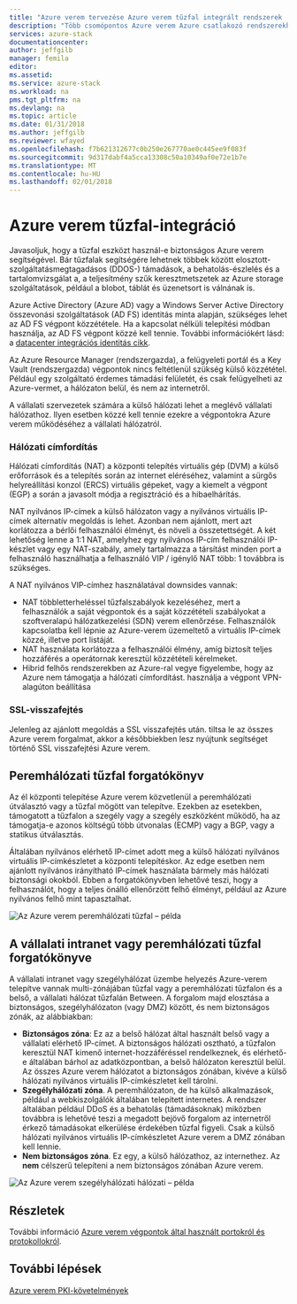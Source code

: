 ```yaml
---
title: "Azure verem tervezése Azure verem tűzfal integrált rendszerek |} Microsoft Docs"
description: "Több csomópontos Azure verem Azure csatlakozó rendszerekhez Azure verem tűzfal szempontokat ismerteti."
services: azure-stack
documentationcenter: 
author: jeffgilb
manager: femila
editor: 
ms.assetid: 
ms.service: azure-stack
ms.workload: na
pms.tgt_pltfrm: na
ms.devlang: na
ms.topic: article
ms.date: 01/31/2018
ms.author: jeffgilb
ms.reviewer: wfayed
ms.openlocfilehash: f7b621312677c0b250e267770ae0c445ee9f083f
ms.sourcegitcommit: 9d317dabf4a5cca13308c50a10349af0e72e1b7e
ms.translationtype: MT
ms.contentlocale: hu-HU
ms.lasthandoff: 02/01/2018
---
```

# <a name="azure-stack-firewall-integration"></a>Azure verem tűzfal-integráció
Javasoljuk, hogy a tűzfal eszközt használ-e biztonságos Azure verem segítségével. Bár tűzfalak segítségére lehetnek többek között elosztott-szolgáltatásmegtagadásos (DDOS-) támadások, a behatolás-észlelés és a tartalomvizsgálat a, a teljesítmény szűk keresztmetszetek az Azure storage szolgáltatások, például a blobot, táblát és üzenetsort is válnának is.

Azure Active Directory (Azure AD) vagy a Windows Server Active Directory összevonási szolgáltatások (AD FS) identitás minta alapján, szükséges lehet az AD FS végpont közzététele. Ha a kapcsolat nélküli telepítési módban használja, az AD FS végpont közzé kell tennie. További információkért lásd: a [datacenter integrációs identitás cikk](azure-stack-integrate-identity.md).

Az Azure Resource Manager (rendszergazda), a felügyeleti portál és a Key Vault (rendszergazda) végpontok nincs feltétlenül szükség külső közzététel. Például egy szolgáltató érdemes támadási felületét, és csak felügyelheti az Azure-vermet, a hálózaton belül, és nem az internetről.

A vállalati szervezetek számára a külső hálózati lehet a meglévő vállalati hálózathoz. Ilyen esetben közzé kell tennie ezekre a végpontokra Azure verem működéséhez a vállalati hálózatról.

### <a name="network-address-translation"></a>Hálózati címfordítás
Hálózati címfordítás (NAT) a központi telepítés virtuális gép (DVM) a külső erőforrások és a telepítés során az internet eléréséhez, valamint a sürgős helyreállítási konzol (ERCS) virtuális gépeket, vagy a kiemelt a végpont (EGP) a során a javasolt módja a regisztráció és a hibaelhárítás.

NAT nyilvános IP-címek a külső hálózaton vagy a nyilvános virtuális IP-címek alternatív megoldás is lehet. Azonban nem ajánlott, mert azt korlátozza a bérlői felhasználói élményt, és növeli a összetettségét. A két lehetőség lenne a 1:1 NAT, amelyhez egy nyilvános IP-cím felhasználói IP-készlet vagy egy NAT-szabály, amely tartalmazza a társítást minden port a felhasználó használhatja a felhasználó VIP / igénylő NAT több: 1 továbbra is szükséges.

A NAT nyilvános VIP-címhez használatával downsides vannak:
- NAT többletterheléssel tűzfalszabályok kezeléséhez, mert a felhasználók a saját végpontok és a saját közzétételi szabályokat a szoftveralapú hálózatkezelési (SDN) verem ellenőrzése. Felhasználók kapcsolatba kell lépnie az Azure-verem üzemeltető a virtuális IP-címek közzé, illetve port listáját.
- NAT használata korlátozza a felhasználói élmény, amíg biztosít teljes hozzáférés a operátornak keresztül közzétételi kérelmeket.
- Hibrid felhős rendszerekben az Azure-ral vegye figyelembe, hogy az Azure nem támogatja a hálózati címfordítást. használja a végpont VPN-alagúton beállítása

### <a name="ssl-decryption"></a>SSL-visszafejtés
Jelenleg az ajánlott megoldás a SSL visszafejtés után. tiltsa le az összes Azure verem forgalmat, akkor a későbbiekben lesz nyújtunk segítséget történő SSL visszafejtési Azure verem.

## <a name="edge-firewall-scenario"></a>Peremhálózati tűzfal forgatókönyv
Az él központi telepítése Azure verem közvetlenül a peremhálózati útválasztó vagy a tűzfal mögött van telepítve. Ezekben az esetekben, támogatott a tűzfalon a szegély vagy a szegély eszközként működő, ha az támogatja-e azonos költségű több útvonalas (ECMP) vagy a BGP, vagy a statikus útválasztás.

Általában nyilvános elérhető IP-címet adott meg a külső hálózati nyilvános virtuális IP-címkészletet a központi telepítéskor. Az edge esetben nem ajánlott nyilvános irányítható IP-címek használata bármely más hálózati biztonsági okokból. Ebben a forgatókönyvben lehetővé teszi, hogy a felhasználót, hogy a teljes önálló ellenőrzött felhő élményt, például az Azure nyilvános felhő mint tapasztalhat.  

![Az Azure verem peremhálózati tűzfal – példa](.\media\azure-stack-firewall\edge-firewall-scenario.png)

## <a name="enterprise-intranet-or-perimeter-network-firewall-scenario"></a>A vállalati intranet vagy peremhálózati tűzfal forgatókönyve
A vállalati intranet vagy szegélyhálózat üzembe helyezés Azure-verem telepítve vannak multi-zónájában tűzfal vagy a peremhálózati tűzfalon és a belső, a vállalati hálózat tűzfalán Between. A forgalom majd elosztása a biztonságos, szegélyhálózaton (vagy DMZ) között, és nem biztonságos zónák, az alábbiakban:

- **Biztonságos zóna**: Ez az a belső hálózat által használt belső vagy a vállalati elérhető IP-címet. A biztonságos hálózati osztható, a tűzfalon keresztül NAT kimenő internet-hozzáféréssel rendelkeznek, és elérhető-e általában bárhol az adatközpontban, a belső hálózaton keresztül belül. Az összes Azure verem hálózatot a biztonságos zónában, kivéve a külső hálózati nyilvános virtuális IP-címkészletet kell tárolni.
- **Szegélyhálózati zóna**. A peremhálózaton, de ha külső alkalmazások, például a webkiszolgálók általában telepített internetes. A rendszer általában például DDoS és a behatolás (támadásoknak) miközben továbbra is lehetővé teszi a megadott bejövő forgalom az internetről érkező támadásokat elkerülése érdekében tűzfal figyeli. Csak a külső hálózati nyilvános virtuális IP-címkészletet Azure verem a DMZ zónában kell lennie.
- **Nem biztonságos zóna**. Ez egy, a külső hálózathoz, az internethez. Az **nem** célszerű telepíteni a nem biztonságos zónában Azure verem.

![Az Azure verem szegélyhálózati hálózati – példa](.\media\azure-stack-firewall\perimeter-network-scenario.png)

## <a name="learn-more"></a>Részletek
További információ [Azure verem végpontok által használt portokról és protokollokról](azure-stack-integrate-endpoints.md).

## <a name="next-steps"></a>További lépések
[Azure verem PKI-követelmények](azure-stack-pki-certs.md)

